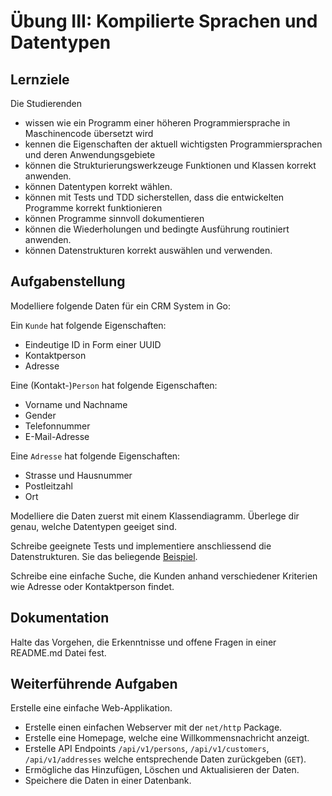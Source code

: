 # Übung III: Kompilierte Sprachen und Datentypen

## Lernziele

Die Studierenden

- wissen wie ein Programm einer höheren Programmiersprache in Maschinencode übersetzt wird
- kennen die Eigenschaften der aktuell wichtigsten Programmiersprachen und deren Anwendungsgebiete
- können die Strukturierungswerkzeuge Funktionen und Klassen korrekt anwenden.
- können Datentypen korrekt wählen.
- können mit Tests und TDD sicherstellen, dass die entwickelten Programme korrekt funktionieren
- können Programme sinnvoll dokumentieren
- können die Wiederholungen und bedingte Ausführung routiniert anwenden.
- können Datenstrukturen korrekt auswählen und verwenden.

## Aufgabenstellung

Modelliere folgende Daten für ein CRM System in Go:

Ein `Kunde` hat folgende Eigenschaften:

- Eindeutige ID in Form einer UUID
- Kontaktperson
- Adresse

Eine (Kontakt-)`Person` hat folgende Eigenschaften:

- Vorname und Nachname
- Gender
- Telefonnummer
- E-Mail-Adresse

Eine `Adresse` hat folgende Eigenschaften:

- Strasse und Hausnummer
- Postleitzahl
- Ort

Modelliere die Daten zuerst mit einem Klassendiagramm. Überlege dir genau, welche Datentypen geeiget sind.

Schreibe geeignete Tests und implementiere anschliessend die Datenstrukturen.
Sie das beliegende [Beispiel](article.go).

Schreibe eine einfache Suche, die Kunden anhand verschiedener Kriterien wie Adresse oder Kontaktperson findet.

## Dokumentation

Halte das Vorgehen, die Erkenntnisse und offene Fragen in einer README.md Datei fest.

## Weiterführende Aufgaben

Erstelle eine einfache Web-Applikation.

- Erstelle einen einfachen Webserver mit der `net/http` Package.
- Erstelle eine Homepage, welche eine Willkommensnachricht anzeigt.
- Erstelle API Endpoints `/api/v1/persons`, `/api/v1/customers`, `/api/v1/addresses` welche entsprechende Daten zurückgeben (`GET`).
- Ermögliche das Hinzufügen, Löschen und Aktualisieren der Daten.
- Speichere die Daten in einer Datenbank.